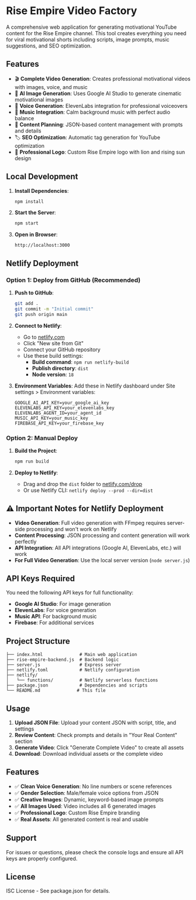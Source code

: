 # Rise Empire Video Factory

A comprehensive web application for generating motivational YouTube content for the Rise Empire channel. This tool creates everything you need for viral motivational shorts including scripts, image prompts, music suggestions, and SEO optimization.

## Features

- 🎬 **Complete Video Generation**: Creates professional motivational videos with images, voice, and music
- 🎨 **AI Image Generation**: Uses Google AI Studio to generate cinematic motivational images
- 🎤 **Voice Generation**: ElevenLabs integration for professional voiceovers
- 🎵 **Music Integration**: Calm background music with perfect audio balance
- 📝 **Content Planning**: JSON-based content management with prompts and details
- 🏷️ **SEO Optimization**: Automatic tag generation for YouTube optimization
- 🎯 **Professional Logo**: Custom Rise Empire logo with lion and rising sun design

## Local Development

1. **Install Dependencies**:
   ```bash
   npm install
   ```

2. **Start the Server**:
   ```bash
   npm start
   ```

3. **Open in Browser**:
   ```
   http://localhost:3000
   ```

## Netlify Deployment

### Option 1: Deploy from GitHub (Recommended)

1. **Push to GitHub**:
   ```bash
   git add .
   git commit -m "Initial commit"
   git push origin main
   ```

2. **Connect to Netlify**:
   - Go to [netlify.com](https://netlify.com)
   - Click "New site from Git"
   - Connect your GitHub repository
   - Use these build settings:
     - **Build command**: `npm run netlify-build`
     - **Publish directory**: `dist`
     - **Node version**: `18`

3. **Environment Variables**:
   Add these in Netlify dashboard under Site settings > Environment variables:
   ```
   GOOGLE_AI_API_KEY=your_google_ai_key
   ELEVENLABS_API_KEY=your_elevenlabs_key
   ELEVENLABS_AGENT_ID=your_agent_id
   MUSIC_API_KEY=your_music_key
   FIREBASE_API_KEY=your_firebase_key
   ```

### Option 2: Manual Deploy

1. **Build the Project**:
   ```bash
   npm run build
   ```

2. **Deploy to Netlify**:
   - Drag and drop the `dist` folder to [netlify.com/drop](https://netlify.com/drop)
   - Or use Netlify CLI: `netlify deploy --prod --dir=dist`

## ⚠️ Important Notes for Netlify Deployment

- **Video Generation**: Full video generation with FFmpeg requires server-side processing and won't work on Netlify
- **Content Processing**: JSON processing and content generation will work perfectly
- **API Integration**: All API integrations (Google AI, ElevenLabs, etc.) will work
- **For Full Video Generation**: Use the local server version (`node server.js`)

## API Keys Required

You need the following API keys for full functionality:

- **Google AI Studio**: For image generation
- **ElevenLabs**: For voice generation
- **Music API**: For background music
- **Firebase**: For additional services

## Project Structure

```
├── index.html              # Main web application
├── rise-empire-backend.js  # Backend logic
├── server.js               # Express server
├── netlify.toml            # Netlify configuration
├── netlify/
│   └── functions/          # Netlify serverless functions
├── package.json            # Dependencies and scripts
└── README.md              # This file
```

## Usage

1. **Upload JSON File**: Upload your content JSON with script, title, and settings
2. **Review Content**: Check prompts and details in "Your Real Content" section
3. **Generate Video**: Click "Generate Complete Video" to create all assets
4. **Download**: Download individual assets or the complete video

## Features

- ✅ **Clean Voice Generation**: No line numbers or scene references
- ✅ **Gender Selection**: Male/female voice options from JSON
- ✅ **Creative Images**: Dynamic, keyword-based image prompts
- ✅ **All Images Used**: Video includes all 6 generated images
- ✅ **Professional Logo**: Custom Rise Empire branding
- ✅ **Real Assets**: All generated content is real and usable

## Support

For issues or questions, please check the console logs and ensure all API keys are properly configured.

## License

ISC License - See package.json for details.